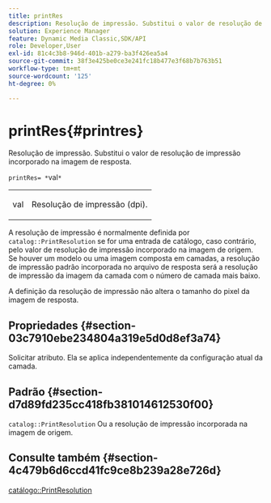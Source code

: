 ```yaml
---
title: printRes
description: Resolução de impressão. Substitui o valor de resolução de impressão incorporado na imagem de resposta.
solution: Experience Manager
feature: Dynamic Media Classic,SDK/API
role: Developer,User
exl-id: 81c4c3b8-946d-401b-a279-ba3f426ea5a4
source-git-commit: 38f3e425be0ce3e241fc18b477e3f68b7b763b51
workflow-type: tm+mt
source-wordcount: '125'
ht-degree: 0%

---
```


# printRes{#printres}

Resolução de impressão. Substitui o valor de resolução de impressão incorporado na imagem de resposta.

`printRes= *`val`*`

<table id="simpletable_85C271760AE5466C96115027E6511559"> 
 <tr class="strow"> 
  <td class="stentry"> <p><span class="varname"> val</span> </p> </td> 
  <td class="stentry"> <p>Resolução de impressão (dpi). </p></td> 
 </tr> 
</table>

A resolução de impressão é normalmente definida por `catalog::PrintResolution` se for uma entrada de catálogo, caso contrário, pelo valor de resolução de impressão incorporado na imagem de origem. Se houver um modelo ou uma imagem composta em camadas, a resolução de impressão padrão incorporada no arquivo de resposta será a resolução de impressão da imagem da camada com o número de camada mais baixo.

A definição da resolução de impressão não altera o tamanho do pixel da imagem de resposta.

## Propriedades {#section-03c7910ebe234804a319e5d0d8ef3a74}

Solicitar atributo. Ela se aplica independentemente da configuração atual da camada.

## Padrão {#section-d7d89fd235cc418fb381014612530f00}

`catalog::PrintResolution`
Ou a resolução de impressão incorporada na imagem de origem.

## Consulte também {#section-4c479b6d6ccd41fc9ce8b239a28e726d}

[catálogo::PrintResolution](../../../../../is-api/image-catalog/image-serving-api-ref/c-image-catalog-reference/c-image-svg-data-reference/c-image-data-reference/r-printresolution-cat.md#reference-4ebb2e136995470b84b7c5e10cb8e5f5)
